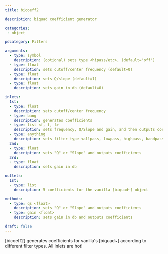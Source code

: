 ```yaml
---
title: bicoeff2

description: biquad coefficient generator

categories:
 - object

pdcategory: Filters

arguments:
  - type: symbol
    description: (optional) sets type <hipass/etc>, (default='off')
  - type: float
    description: sets cutoff/center frequency (default=0)
  - type: float
    description: sets Q/slope (default=1)
  - type: float
    description: sets gain in db (default=0)

inlets:
  1st:
  - type: float
    description: sets cutoff/center frequency
  - type: bang
    description: generates coefficients
  - type: list <f, f, f>
    description: sets frequency, Q/Slope and gain, and then outputs coefficients
  - type: anything
    description: sets filter type <allpass, lowpass, highpass, bandpass, resonant, bandstop, eq, lowshelf, highshelf, off>. It takes 3 more optional arguments that set frequency, Q/Slope and gain
  2nd:
  - type: float
    description: sets "Q" or "Slope" and outputs coefficients
  3rd:
  - type: float
    description: sets gain in db

outlets:
  1st:
  - type: list
    description: 5 coefficients for the vanilla [biquad~] object

methods:
  - type: qs <float>
    description: sets "Q" or "Slope" and outputs coefficients
  - type: gain <float>
    description: sets gain in db and outputs coefficients

draft: false
---
```


[bicoeff2] generates coefficients for vanilla's [biquad~] according to different filter types. All inlets are hot!
